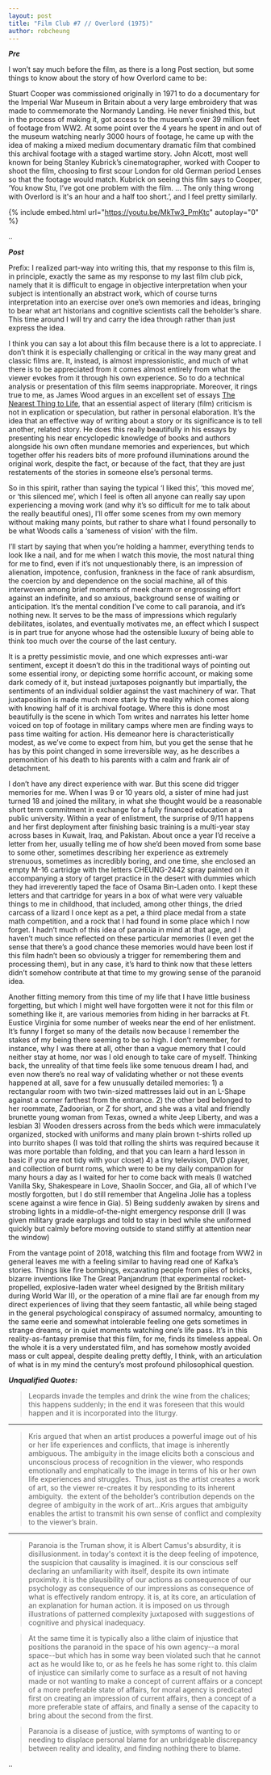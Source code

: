 ```yaml
---
layout: post
title: "Film Club #7 // Overlord (1975)"
author: robcheung
---
```


***Pre***

I won’t say much before the film, as there is a long Post section, but some things to know about the story of how Overlord came to be:

Stuart Cooper was commissioned originally in 1971 to do a documentary for the Imperial War Museum in Britain about a very large embroidery that was made to commemorate the Normandy Landing. He never finished this, but in the process of making it, got access to the museum’s over 39 million feet of footage from WW2. At some point over the 4 years he spent in and out of the museum watching nearly 3000 hours of footage, he came up with the idea of making a mixed medium documentary dramatic film that combined this archival footage with a staged wartime story. John Alcott, most well known for being Stanley Kubrick’s cinematographer, worked with Cooper to shoot the film, choosing to first scour London for old German period Lenses so that the footage would match. Kubrick on seeing this film says to Cooper, ‘You know Stu, I’ve got one problem with the film. ... The only thing wrong with Overlord is it's an hour and a half too short.’, and I feel pretty similarly.

{% include embed.html url="https://youtu.be/MkTw3_PmKtc" autoplay="0" %}

..

***Post***

Prefix: I realized part-way into writing this, that my response to this film is, in principle, exactly the same as my response to my last film club pick, namely that it is difficult to engage in objective interpretation when your subject is intentionally an abstract work, which of course turns interpretation into an exercise over one’s own memories and ideas, bringing to bear what art historians and cognitive scientists call the beholder’s share. This time around I will try and carry the idea through rather than just express the idea.

I think you can say a lot about this film because there is a lot to appreciate. I don’t think it is especially challenging or critical in the way many great and classic films are. It, instead, is almost impressionistic, and much of what there is to be appreciated from it comes almost entirely from what the viewer evokes from it through his own experience. So to do a technical analysis or presentation of this film seems inappropriate. Moreover, it rings true to me, as James Wood argues in an excellent set of essays [The Nearest Thing to Life](https://www.amazon.com/Nearest-Thing-Mandel-Lectures-Humanities/dp/161168742X), that an essential aspect of literary (film) criticism is not in explication or speculation, but rather in personal elaboration. It’s the idea that an effective way of writing about a story or its significance is to tell another, related story. He does this really beautifully in his essays by presenting his near encyclopedic knowledge of books and authors alongside his own often mundane memories and experiences, but which together offer his readers bits of more profound illuminations around the original work, despite the fact, or because of the fact, that they are just restatements of the stories in someone else’s personal terms.

So in this spirit, rather than saying the typical ‘I liked this’, ‘this moved me’, or ‘this silenced me’, which I feel is often all anyone can really say upon experiencing a moving work (and why it’s so difficult for me to talk about the really beautiful ones), I’ll offer some scenes from my own memory without making many points, but rather to share what I found personally to be what Woods calls a ‘sameness of vision’ with the film.

I’ll start by saying that when you’re holding a hammer, everything tends to look like a nail, and for me when I watch this movie, the most natural thing for me to find, even if it’s not unquestionably there, is an impression of alienation, impotence, confusion, frankness in the face of rank absurdism, the coercion by and dependence on the social machine, all of this interwoven among brief moments of meek charm or engrossing effort against an indefinite, and so anxious, background sense of waiting or anticipation. It’s the mental condition I’ve come to call paranoia, and it’s nothing new. It serves to be the mass of impressions which regularly debilitates, isolates, and eventually motivates me, an effect which I suspect is in part true for anyone whose had the ostensible luxury of being able to think too much over the course of the last century.

It is a pretty pessimistic movie, and one which expresses anti-war sentiment, except it doesn’t do this in the traditional ways of pointing out some essential irony, or depicting some horrific account, or making some dark comedy of it, but instead juxtaposes poignantly but impartially, the sentiments of an individual soldier against the vast machinery of war.  That juxtaposition is made much more stark by the reality which comes along with knowing half of it is archival footage. Where this is done most beautifully is the scene in which Tom writes and narrates his letter home voiced on top of footage in military camps where men are finding ways to pass time waiting for action. His demeanor here is characteristically modest, as we’ve come to expect from him, but you get the sense that he has by this point changed in some irreversible way, as he describes a premonition of his death to his parents with a calm and frank air of detachment.

I don’t have any direct experience with war. But this scene did trigger memories for me. When I was 9 or 10 years old, a sister of mine had just turned 18 and joined the military, in what she thought would be a reasonable short term commitment in exchange for a fully financed education at a public university. Within a year of enlistment, the surprise of 9/11 happens and her first deployment after finishing basic training is a multi-year stay across bases in Kuwait, Iraq, and Pakistan. About once a year I’d receive a letter from her, usually telling me of how she’d been moved from some base to some other, sometimes describing her experience as extremely strenuous, sometimes as incredibly boring, and one time, she enclosed an empty M-16 cartridge with the letters CHEUNG-2442 spray painted on it accompanying a story of target practice in the desert with dummies which they had irreverently taped the face of Osama Bin-Laden onto. I kept these letters and that cartridge for years in a box of what were very valuable things to me in childhood, that included, among other things, the dried carcass of a lizard I once kept as a pet, a third place medal from a state math competition, and a rock that I had found in some place which I now forget. I hadn’t much of this idea of paranoia in mind at that age, and I haven’t much since reflected on these particular memories (I even get the sense that there’s a good chance these memories would have been lost if this film hadn’t been so obviously a trigger for remembering them and processing them), but in any case, it’s hard to think now that these letters didn’t somehow contribute at that time to my growing sense of the paranoid idea.

Another fitting memory from this time of my life that I have little business forgetting, but which I might well have forgotten were it not for this film or something like it, are various memories from hiding in her barracks at Ft. Eustice Virginia for some number of weeks near the end of her enlistment. It’s funny I forget so many of the details now because I remember the stakes of my being there seeming to be so high. I don’t remember, for instance, why I was there at all, other than a vague memory that I could neither stay at home, nor was I old enough to take care of myself. Thinking back, the unreality of that time feels like some tenuous dream I had, and even now there’s no real way of validating whether or not these events happened at all, save for a few unusually detailed memories: 1) a rectangular room with two twin-sized mattresses laid out in an L-Shape against a corner farthest from the entrance. 2) the other bed belonged to her roommate, Zadoorian, or Z for short, and she was a vital and friendly brunette young woman from Texas, owned a white Jeep Liberty, and was a lesbian 3) Wooden dressers across from the beds which were immaculately organized, stocked with uniforms and many plain brown t-shirts rolled up into burrito shapes (I was told that rolling the shirts was required because it was more portable than folding, and that you can learn a hard lesson in basic if you are not tidy with your closet) 4) a tiny television, DVD player, and collection of burnt roms, which were to be my daily companion for many hours a day as I waited for her to come back with meals (I watched Vanilla Sky, Shakespeare in Love, Shaolin Soccer, and Gia, all of which I’ve mostly forgotten, but I do still remember that Angelina Jolie has a topless scene against a wire fence in Gia). 5) Being suddenly awaken by sirens and strobing lights in a middle-of-the-night emergency response drill (I was given military grade earplugs and told to stay in bed while she uniformed quickly but calmly before moving outside to stand stiffly at attention near the window)

From the vantage point of 2018, watching this film and footage from WW2 in general leaves me with a feeling similar to having read one of Kafka’s stories. Things like fire bombings, excavating people from piles of bricks, bizarre inventions like The Great Panjandrum (that experimental rocket-propelled, explosive-laden water wheel designed by the British military during World War II), or the operation of a mine flail are far enough from my direct experiences of living that they seem fantastic, all while being staged in the general psychological conspiracy of assumed normalcy, amounting to the same eerie and somewhat intolerable feeling one gets sometimes in strange dreams, or in quiet moments watching one’s life pass. It’s in this reality-as-fantasy premise that this film, for me, finds its timeless appeal. On the whole it is a very understated film, and has somehow mostly avoided mass or cult appeal, despite dealing pretty deftly, I think, with an articulation of what is in my mind the century’s most profound philosophical question.


***Unqualified Quotes:***

> Leopards invade the temples and drink the wine from the chalices; this happens suddenly; in the end it was foreseen that this would happen and it is incorporated into the liturgy.

___

> Kris argued that when an artist produces a powerful image out of his or her life experiences and conflicts, that image is inherently ambiguous. The ambiguity in the image elicits both a conscious and unconscious process of recognition in the viewer, who responds emotionally and emphatically to the image in terms of his or her own life experiences and struggles.  Thus, just as the artist creates a work of art, so the viewer re-creates it by responding to its inherent ambiguity.  the extent of the beholder’s contribution depends on the degree of ambiguity in the work of art…Kris argues that ambiguity enables the artist to transmit his own sense of conflict and complexity to the viewer’s brain.

___

> Paranoia is the Truman show, it is Albert Camus's absurdity, it is disillusionment. in today's context it is the deep feeling of impotence, the suspicion that causality is imagined. it is our conscious self declaring an unfamiliarity with itself, despite its own intimate proximity. it is the plausibility of our actions as consequence of our psychology as consequence of our impressions as consequence of what is effectively random entropy. it is, at its core, an articulation of an explanation for human action. it is imposed on us through illustrations of patterned complexity juxtaposed with suggestions of cognitive and physical inadequacy.

> At the same time it is typically also a lithe claim of injustice that positions the paranoid in the space of his own agency--a moral space--but which has in some way been violated such that he cannot act as he would like to, or as he feels he has some right to. this claim of injustice can similarly come to surface as a result of not having made or not wanting to make a concept of current affairs or a concept of a more preferable state of affairs, for moral agency is predicated first on creating an impression of current affairs, then a concept of a more preferable state of affairs, and finally a sense of the capacity to bring about the second from the first.

> Paranoia is a disease of justice, with symptoms of wanting to or needing to displace personal blame for an unbridgeable discrepancy between reality and ideality, and finding nothing there to blame.

..

